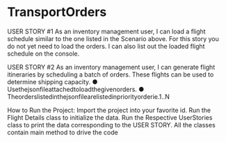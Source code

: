 # TransportOrders

USER STORY #1
As an inventory management user, I can load a flight schedule similar to the one listed in the Scenario above. For this story you do not yet need to load the orders. I can also list out the loaded flight schedule on the console.

USER STORY #2
As an inventory management user, I can generate flight itineraries by scheduling a batch of orders. These flights can be used to determine shipping capacity.
● Usethejsonfileattachedtoloadthegivenorders.
● Theorderslistedinthejsonfilearelistedinpriorityorderie.1..N


How to Run the Project:
Import the project into your favorite id.
Run the Flight Details class to initialize the data.
Run the Respective UserStories class to print the data corresponding to the USER STORY.
All the classes contain main method to drive the code
